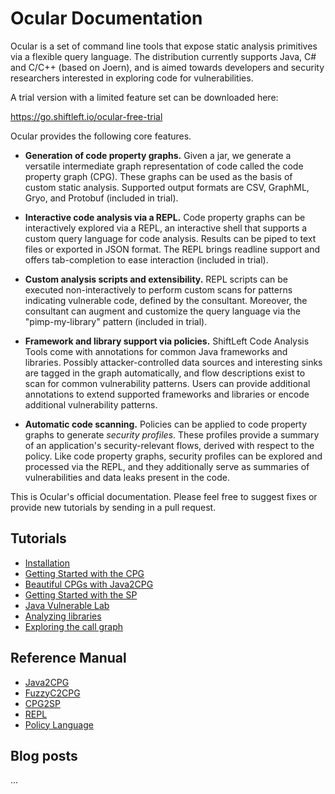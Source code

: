 Ocular Documentation
====================

Ocular is a set of command line tools that expose static analysis
primitives via a flexible query language. The distribution currently
supports Java, C# and C/C++ (based on Joern), and is aimed towards
developers and security researchers interested in exploring code for
vulnerabilities.

A trial version with a limited feature set can be downloaded here:

https://go.shiftleft.io/ocular-free-trial

Ocular provides the following core features.

* **Generation of code property graphs.** Given a jar, we generate a
  versatile intermediate graph representation of code called the code
  property graph (CPG). These graphs can be used as the basis of
  custom static analysis. Supported output formats are CSV, GraphML,
  Gryo, and Protobuf (included in trial).

* **Interactive code analysis via a REPL.** Code property graphs can
  be interactively explored via a REPL, an interactive shell that
  supports a custom query language for code analysis. Results can be
  piped to text files or exported in JSON format. The REPL brings
  readline support and offers tab-completion to ease interaction
  (included in trial).

* **Custom analysis scripts and extensibility.** REPL scripts can be
  executed non-interactively to perform custom scans for patterns
  indicating vulnerable code, defined by the consultant. Moreover, the
  consultant can augment and customize the query language via the
  "pimp-my-library" pattern (included in trial).

* **Framework and library support via policies.** ShiftLeft Code
  Analysis Tools come with annotations for common Java frameworks and
  libraries. Possibly attacker-controlled data sources and interesting
  sinks are tagged in the graph automatically, and flow descriptions
  exist to scan for common vulnerability patterns. Users can provide
  additional annotations to extend supported frameworks and libraries
  or encode additional vulnerability patterns.

* **Automatic code scanning.** Policies can be applied to code
  property graphs to generate *security profiles*. These profiles
  provide a summary of an application's security-relevant flows,
  derived with respect to the policy. Like code property graphs,
  security profiles can be explored and processed via the REPL, and
  they additionally serve as summaries of vulnerabilities  and data
  leaks present in the code.

This is Ocular's official documentation. Please feel free to suggest
fixes or provide new tutorials by sending in a pull request.

Tutorials
---------

* [Installation](tutorials/installation.md)
* [Getting Started with the CPG](tutorials/getting-started-cpg.md)
* [Beautiful CPGs with Java2CPG](tutorials/beautifulcpgs.md)
* [Getting Started with the SP](tutorials/getting-started-sp.md)
* [Java Vulnerable Lab](tutorials/java-vuln.md)
* [Analyzing libraries](tutorials/libanalysis.md)
* [Exploring the call graph](tutorials/callgraph.md)

Reference Manual
-----------------

* [Java2CPG](manual/java2cpg.md)
* [FuzzyC2CPG](manual/fuzzyc2cpg.md)
* [CPG2SP](manual/cpg2sp.md)
* [REPL](manual/repl.md)
* [Policy Language](manual/policy-language.md)

Blog posts
----------
...


